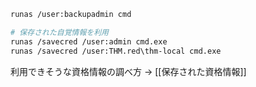 ```sh
runas /user:backupadmin cmd

# 保存された自覚情報を利用
runas /savecred /user:admin cmd.exe
runas /savecred /user:THM.red\thm-local cmd.exe
```
利用できそうな資格情報の調べ方 -> [[保存された資格情報]]
